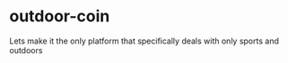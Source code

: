 # outdoor-coin
Lets make it the only platform that specifically deals with only sports and outdoors
 
